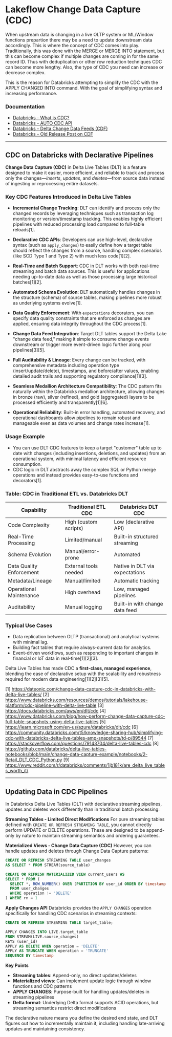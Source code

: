 # Lakeflow Change Data Capture (CDC)
When upstream data is changing in a live OLTP system or ML/Window functions prepartion there may be a need to update downstream data accordingly. This is where the concept of CDC comes into play. Traditionally, this was done with the MERGE or MERGE INTO statement, but this can become complex if multiple changes are coming in for the same record ID. Thus with deduplication or other row reduction techniques CDC can become more lengthy. Also, the type of CDC you need can increase or decrease complex.

This is the reason for Databricks attempting to simplify the CDC with the APPLY CHANGED INTO command. With the goal of simplifying syntax and increasing performance.

### Documentation
- [Databricks - What is CDC?](https://docs.databricks.com/aws/en/dlt/what-is-change-data-capture)
- [Databricks - AUTO CDC API](https://docs.databricks.com/aws/en/dlt/cdc?language=Python)
- [Databricks - Delta Change Data Feeds (CDF)](https://docs.databricks.com/aws/en/delta/delta-change-data-feed)
- [Databricks - Old Release Post on CDF](https://www.databricks.com/blog/2021/06/09/how-to-simplify-cdc-with-delta-lakes-change-data-feed.html)

---
## CDC on Databricks with Declarative Pipelines
**Change Data Capture (CDC)** in Delta Live Tables (DLT) is a feature designed to make it easier, more efficient, and reliable to track and process only the changes—*inserts*, *updates*, and *deletes*—from source data instead of ingesting or reprocessing entire datasets.

### Key CDC Features Introduced in Delta Live Tables

- **Incremental Change Tracking**: DLT can identify and process only the changed records by leveraging techniques such as transaction log monitoring or version/timestamp tracking. This enables highly efficient pipelines with reduced processing load compared to full-table reloads[1].

- **Declarative CDC APIs**: Developers can use high-level, declarative syntax (such as `apply_changes`) to easily define how a target table should reflect the changes from a source, handling complex scenarios (like SCD Type 1 and Type 2) with much less code[1][2].

- **Real-Time and Batch Support**: CDC in DLT works with both real-time streaming and batch data sources. This is useful for applications needing up-to-date data as well as those processing large historical batches[1][2].

- **Automated Schema Evolution**: DLT automatically handles changes in the structure (schema) of source tables, making pipelines more robust as underlying systems evolve[1].

- **Data Quality Enforcement**: With `expectations` decorators, you can specify data quality constraints that are enforced as changes are applied, ensuring data integrity throughout the CDC process[1].

- **Change Data Feed Integration**: Target DLT tables support the Delta Lake "change data feed," making it simple to consume change events downstream or trigger more event-driven logic further along your pipelines[3][5].

- **Full Auditability & Lineage**: Every change can be tracked, with comprehensive metadata including operation type (insert/update/delete), timestamps, and before/after values, enabling detailed audit trails and supporting regulatory compliance[1][3].

- **Seamless Medallion Architecture Compatibility**: The CDC pattern fits naturally within the Databricks medallion architecture, allowing changes in bronze (raw), silver (refined), and gold (aggregated) layers to be processed efficiently and transparently[1][6].

- **Operational Reliability**: Built-in error handling, automated recovery, and operational dashboards allow pipelines to remain robust and manageable even as data volumes and change rates increase[1].

### Usage Example

- You can use DLT CDC features to keep a target "customer" table up to date with changes (including insertions, deletions, and updates) from an operational system, with minimal latency and efficient resource consumption.
- CDC logic in DLT abstracts away the complex SQL or Python merge operations and instead provides easy-to-use functions and decorators[1].

### Table: CDC in Traditional ETL vs. Databricks DLT

| Capability                  | Traditional ETL CDC   | Databricks DLT CDC                  |
|-----------------------------|----------------------|-------------------------------------|
| Code Complexity             | High (custom scripts)| Low (declarative API)               |
| Real-Time Processing        | Limited/manual       | Built-in structured streaming       |
| Schema Evolution           | Manual/error-prone   | Automated                           |
| Data Quality Enforcement    | External tools needed| Native in DLT via expectations      |
| Metadata/Lineage            | Manual/limited       | Automatic tracking                  |
| Operational Maintenance     | High overhead        | Low, managed pipelines              |
| Auditability                | Manual logging       | Built-in with change data feed      |

### Typical Use Cases

- Data replication between OLTP (transactional) and analytical systems with minimal lag.
- Building fact tables that require always-current data for analytics.
- Event-driven workflows, such as responding to important changes in financial or IoT data in real-time[1][2][3].

Delta Live Tables has made CDC a **first-class, managed experience**, blending the ease of declarative setup with the scalability and robustness required for modern data engineering[1][2][3][5].

[1] https://dateonic.com/change-data-capture-cdc-in-databricks-with-delta-live-tables/
[2] https://www.databricks.com/resources/demos/tutorials/lakehouse-platform/cdc-pipeline-with-delta-live-table
[3] https://docs.databricks.com/aws/en/dlt/cdc
[4] https://www.databricks.com/blog/how-perform-change-data-capture-cdc-full-table-snapshots-using-delta-live-tables
[5] https://learn.microsoft.com/en-us/azure/databricks/dlt/cdc
[6] https://community.databricks.com/t5/knowledge-sharing-hub/simplifying-cdc-with-databricks-delta-live-tables-amp-snapshots/td-p/89544
[7] https://stackoverflow.com/questions/79143704/delta-live-tables-cdc
[8] https://github.com/databricks/delta-live-tables-notebooks/blob/main/change-data-capture-example/notebooks/2-Retail_DLT_CDC_Python.py
[9] https://www.reddit.com/r/databricks/comments/1jb181k/are_delta_live_tables_worth_it/

---
## Updating Data in CDC Pipelines
In Databricks Delta Live Tables (DLT) with declarative streaming pipelines, updates and deletes work differently than in traditional batch processing:

**Streaming Tables - Limited Direct Modifications**
For pure streaming tables defined with `CREATE OR REFRESH STREAMING TABLE`, you cannot directly perform UPDATE or DELETE operations. These are designed to be append-only by nature to maintain streaming semantics and ordering guarantees.

**Materialized Views - Change Data Capture (CDC)**
However, you can handle updates and deletes through Change Data Capture patterns:

```sql
CREATE OR REFRESH STREAMING TABLE user_changes
AS SELECT * FROM STREAM(source_table)

CREATE OR REFRESH MATERIALIZED VIEW current_users AS
SELECT * FROM (
  SELECT *, ROW_NUMBER() OVER (PARTITION BY user_id ORDER BY timestamp DESC) as rn
  FROM user_changes
  WHERE operation != 'DELETE'
) WHERE rn = 1
```

**Apply Changes API**
Databricks provides the `APPLY CHANGES` operation specifically for handling CDC scenarios in streaming contexts:

```sql
CREATE OR REFRESH STREAMING TABLE target_table;

APPLY CHANGES INTO LIVE.target_table
FROM STREAM(LIVE.source_changes)
KEYS (user_id)
APPLY AS DELETE WHEN operation = 'DELETE'
APPLY AS TRUNCATE WHEN operation = 'TRUNCATE'
SEQUENCE BY timestamp
```

**Key Points**
- **Streaming tables**: Append-only, no direct updates/deletes
- **Materialized views**: Can implement update logic through window functions and CDC patterns
- **APPLY CHANGES**: Purpose-built for handling updates/deletes in streaming pipelines
- **Delta format**: Underlying Delta format supports ACID operations, but streaming semantics restrict direct modifications

The declarative nature means you define the desired end state, and DLT figures out how to incrementally maintain it, including handling late-arriving updates and maintaining consistency.
